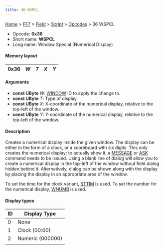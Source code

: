 ```yaml
---
title: 36 WSPCL
---
```


[Home](/ff7-flat-wiki/Main%20Page.md) > [FF7](/ff7-flat-wiki/FF7.md) > [Field](/ff7-flat-wiki/FF7/Field.md) > [Script](/ff7-flat-wiki/FF7/Field/Script.md) > [Opcodes](/ff7-flat-wiki/FF7/Field/Script/Opcodes.md) > 36 WSPCL

-   Opcode: **0x36**
-   Short name: **WSPCL**
-   Long name: Window Special (Numerical Display)

#### Memory layout

| 0x36 | *W* | *T* | *X* | *Y* |
|------|-----|-----|-----|-----|

#### Arguments

-   **const UByte** *W*: [WINDOW][] ID to apply the change to.
-   **const UByte** *T*: Type of display.
-   **const UByte** *X*: X-coordinate of the numerical display, relative
    to the top-left of the window.
-   **const UByte** *Y*: Y-coordinate of the numerical display, relative
    to the top-left of the window.

#### Description

Creates a numerical display inside the given window. The display can be
either in the form of a clock, or a scoreboard with six digits. This
only creates the numerical display; to actually show it, a [MESSAGE][]
or [ASK][] command needs to be issued. Using a blank line of dialog will
allow you to create a numerical display in the top-left of the window
without field dialog hidden behind it. Alternatively, dialog can be
shown along with the display by placing the display in an appropriate
area of the window.

To set the time for the clock variant, [STTIM][] is used. To set the
number for the numerical display, [WNUMB][] is used.

#### Display types

| ID  | Display Type     |
|-----|------------------|
| 0   | None             |
| 1   | Clock (00:00)    |
| 2   | Numeric (000000) |
|     |                  |

  [WINDOW]: /ff7-flat-wiki/FF7/Field/Script/Opcodes/50%20WINDOW.md "wikilink"
  [MESSAGE]: /ff7-flat-wiki/FF7/Field/Script/Opcodes/40%20MESSAGE.md "wikilink"
  [ASK]: /ff7-flat-wiki/FF7/Field/Script/Opcodes/48%20ASK.md "wikilink"
  [STTIM]: /ff7-flat-wiki/FF7/Field/Script/Opcodes/38%20STTIM.md "wikilink"
  [WNUMB]: /ff7-flat-wiki/FF7/Field/Script/Opcodes/37%20WNUMB.md "wikilink"

